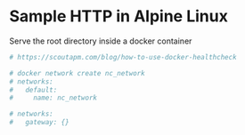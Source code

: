 # Sample HTTP in Alpine Linux
Serve the root directory inside a docker container

```bash
# https://scoutapm.com/blog/how-to-use-docker-healthcheck

# docker network create nc_network
# networks:
#   default:
#     name: nc_network

# networks:
#   gateway: {}
```